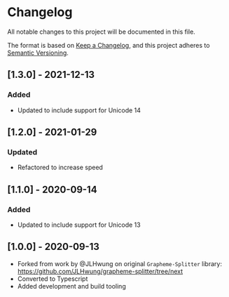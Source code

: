 # Changelog

All notable changes to this project will be documented in this file.

The format is based on [Keep a Changelog](https://keepachangelog.com/en/1.0.0/),
and this project adheres to [Semantic Versioning](https://semver.org/spec/v2.0.0.html).

## [1.3.0] - 2021-12-13

### Added

-   Updated to include support for Unicode 14

## [1.2.0] - 2021-01-29

### Updated

-   Refactored to increase speed

## [1.1.0] - 2020-09-14

### Added

-   Updated to include support for Unicode 13

## [1.0.0] - 2020-09-13

-   Forked from work by @JLHwung on original `Grapheme-Splitter` library: https://github.com/JLHwung/grapheme-splitter/tree/next
-   Converted to Typescript
-   Added development and build tooling
